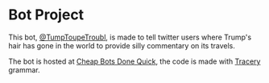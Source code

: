 # Bot Project

This bot, [@TumpToupeTroubl](https://twitter.com/TumpToupeTroubl), is made to tell twitter users where Trump's hair has gone in the world to provide silly commentary on its travels.  

The bot is hosted at [Cheap Bots Done Quick](https://cheapbotsdonequick.com), the code is made with [Tracery](http://www.tracery.io/) grammar.

